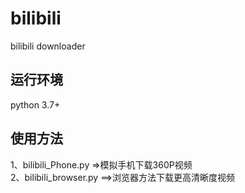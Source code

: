 # bilibili
bilibili downloader

## 运行环境
python 3.7+

## 使用方法
1、bilibili_Phone.py =>模拟手机下载360P视频  
2、bilibili_browser.py ==>浏览器方法下载更高清晰度视频
